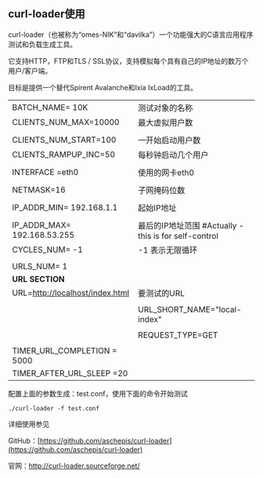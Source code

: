 ## curl-loader使用

curl-loader（也被称为“omes-NIK”和“davilka”）一个功能强大的C语言应用程序测试和负载生成工具。

它支持HTTP，FTP和TLS / SSL协议，支持模拟每个具有自己的IP地址的数万个用户/客户端。

目标是提供一个替代Spirent Avalanche和Ixia IxLoad的工具。

|  |  |
| :--- | :--- |
| BATCH\_NAME= 10K | 测试对象的名称 |
| CLIENTS\_NUM\_MAX=10000 | 最大虚拟用户数 |
|  |  |
| CLIENTS\_NUM\_START=100 | 一开始启动用户数 |
| CLIENTS\_RAMPUP\_INC=50 | 每秒钟启动几个用户 |
|  |  |
| INTERFACE =eth0 | 使用的网卡eth0 |
|  |  |
| NETMASK=16 | 子网掩码位数 |
|  |  |
| IP\_ADDR\_MIN= 192.168.1.1 | 起始IP地址 |
|  |  |
| IP\_ADDR\_MAX= 192.168.53.255 | 最后的IP地址范围   \#Actually - this is for self-control |
| CYCLES\_NUM= -1 | -1 表示无限循环 |
|  |  |
| URLS\_NUM= 1 |  |
| **URL SECTION** |  |
| URL=[http://localhost/index.html](http://localhost/index.html) | 要测试的URL |
|  |  |
|  | URL\_SHORT\_NAME="local-index" |
|  |  |
|  | REQUEST\_TYPE=GET |
|  |  |
| TIMER\_URL\_COMPLETION = 5000 |  |
| TIMER\_AFTER\_URL\_SLEEP =20 |  |

配置上面的参数生成：test.conf，使用下面的命令开始测试

`./curl-loader -f test.conf`

详细使用参见

GitHub：[https://github.com/aschepis/curl-loader](https://github.com/aschepis/curl-loader)

官网：http://curl-loader.sourceforge.net/

